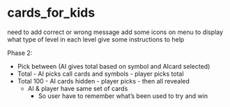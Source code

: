 # cards_for_kids


need to add
correct or wrong message
add some icons on menu to display what type of level
in each level give some instructions to help

Phase 2:
- Pick between (AI gives total based on symbol  and AIcard selected)
- Total - AI picks call cards and symbols - player picks total
- Total 100 - AI cards hidden - player picks - then all revealed 
    - AI & player have same set of cards 
        - So user have to remember what’s been used to try and win